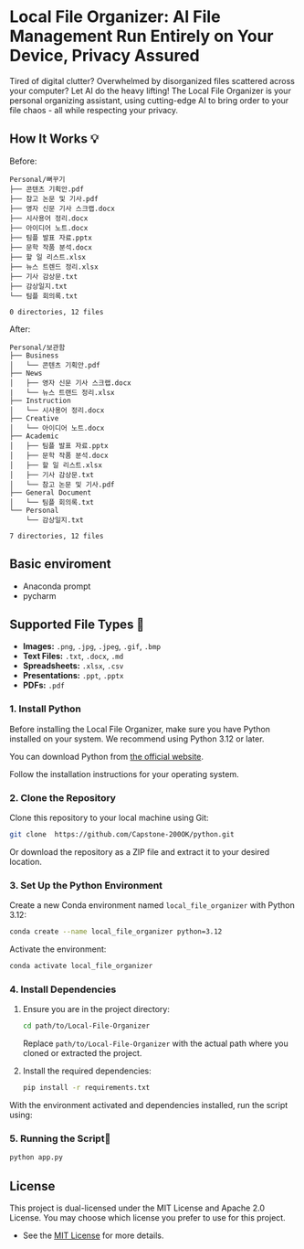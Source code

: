 # Local File Organizer: AI File Management Run Entirely on Your Device, Privacy Assured

Tired of digital clutter? Overwhelmed by disorganized files scattered across your computer? Let AI do the heavy lifting! The Local File Organizer is your personal organizing assistant, using cutting-edge AI to bring order to your file chaos - all while respecting your privacy.

## How It Works 💡

Before:

```
Personal/뻐꾸기
├── 콘텐츠 기획안.pdf
├── 참고 논문 및 기사.pdf
├── 영자 신문 기사 스크랩.docx
├── 시사용어 정리.docx
├── 아이디어 노트.docx
├── 팀플 발표 자료.pptx
├── 문학 작품 분석.docx
├── 할 일 리스트.xlsx
├── 뉴스 트렌드 정리.xlsx
├── 기사 감상문.txt
├── 감상일지.txt
└── 팀플 회의록.txt

0 directories, 12 files
```

After:

```
Personal/보관함
├── Business
│   └── 콘텐츠 기획안.pdf
├── News
│   ├── 영자 신문 기사 스크랩.docx
|   └── 뉴스 트랜드 정리.xlsx
├── Instruction
│   └── 시사용어 정리.docx
├── Creative
│   └── 아이디어 노트.docx
├── Academic
│   ├── 팀플 발표 자료.pptx
│   ├── 문학 작품 분석.docx
│   ├── 할 일 리스트.xlsx
│   ├── 기사 감상문.txt
│   └── 참고 논문 및 기사.pdf
├── General Document
│   └── 팀플 회의록.txt
└── Personal
    └── 감상일지.txt

7 directories, 12 files
```

## Basic enviroment 

- Anaconda prompt
- pycharm

## Supported File Types 📁

- **Images:** `.png`, `.jpg`, `.jpeg`, `.gif`, `.bmp`
- **Text Files:** `.txt`, `.docx`, `.md`
- **Spreadsheets:** `.xlsx`, `.csv`
- **Presentations:** `.ppt`, `.pptx`
- **PDFs:** `.pdf`

### 1. Install Python

Before installing the Local File Organizer, make sure you have Python installed on your system. We recommend using Python 3.12 or later.

You can download Python from [the official website]((https://www.python.org/downloads/)).

Follow the installation instructions for your operating system.

### 2. Clone the Repository

Clone this repository to your local machine using Git:

```zsh
git clone  https://github.com/Capstone-200OK/python.git
```

Or download the repository as a ZIP file and extract it to your desired location.

### 3. Set Up the Python Environment

Create a new Conda environment named `local_file_organizer` with Python 3.12:

```zsh
conda create --name local_file_organizer python=3.12
```

Activate the environment:

```zsh
conda activate local_file_organizer
```

### 4. Install Dependencies 

1. Ensure you are in the project directory:
   ```zsh
   cd path/to/Local-File-Organizer
   ```
   Replace `path/to/Local-File-Organizer` with the actual path where you cloned or extracted the project.

2. Install the required dependencies:
   ```zsh
   pip install -r requirements.txt
   ```

With the environment activated and dependencies installed, run the script using:

### 5. Running the Script🎉
```zsh
python app.py
```

## License

This project is dual-licensed under the MIT License and Apache 2.0 License. You may choose which license you prefer to use for this project.

- See the [MIT License](LICENSE-MIT) for more details.
